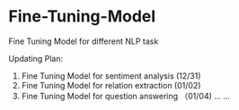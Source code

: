 # Fine-Tuning-Model
Fine Tuning Model for different NLP task

Updating Plan:
1. Fine Tuning Model for sentiment analysis (12/31)
2. Fine Tuning Model for relation extraction (01/02)
3. Fine Tuning Model for question answering （01/04)
...
...
